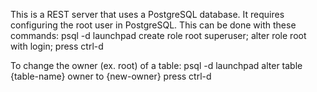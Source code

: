 This is a REST server that uses a PostgreSQL database.
It requires configuring the root user in PostgreSQL.
This can be done with these commands:
psql -d launchpad
create role root superuser;
alter role root with login;
press ctrl-d

To change the owner (ex. root) of a table:
psql -d launchpad
alter table {table-name} owner to {new-owner}
press ctrl-d
